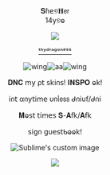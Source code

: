 
<div align="center">𝐒ɦ𝖾୭𝐇𝖾𝗋
<div align="center">14y୭ⱺ

<p align="center">
  <img src="https://64.media.tumblr.com/91ef26214570429766835022002dffc3/a35c0eb049c802bd-b7/s400x600/b2206ec111e7e49a742817ed4270d1672551f53b.pnj"/>
</p>

[ᵗʰʸᵈʳᵃᵍᵒⁿᵉˢˢ](https://www.tumblr.com/thydragoness)

![wing](https://64.media.tumblr.com/365db5fc894e9d71de327667e3d038d8/ec634dc05569b9f8-28/s75x75_c1/5547cf6d9ae5e7df98f9808b673f20b8547814c9.gifv)![aa](https://64.media.tumblr.com/717ec88b3d15bfb3de214657a95d0d88/791b2ba427168bbc-a1/s75x75_c1/cb6c4f24c7907773fc0eed491756b2b60ad3da30.gifv)![wing](https://64.media.tumblr.com/2ee7e7d5c57e5601ff9bd7366e0520f6/ec634dc05569b9f8-c0/s75x75_c1/d7145b0c0b6e3052348b041d3d0653750d37e3f6.gifv)

<p align="center">𝐃𝐍𝐂 ꭑ𝗒 ρ𝗍 𝗌𝗄𝗂𐓣𝗌! 𝚰𝐍𝐒𝐏𝐎 ⱺ𝗄!
	
𝗂𐓣𝗍 α𐓣𝗒𝗍𝗂ꭑ𝖾 υ𐓣ᥣ𝖾𝗌𝗌 ᑯ𐓣𝗂υ𝖿/ᑯ𐓣𝗂

𝐌ⱺ𝗌𝗍 𝗍𝗂ꭑ𝖾𝗌 𝐒-𝐀𝖿𝗄/𝐀𝖿𝗄

𝗌𝗂𝗀𐓣 𝗀υ𝖾𝗌𝗍ᑲⱺⱺ𝗄!

<p align="center">
  <img src="https://64.media.tumblr.com/2574ef43d1734d6eac5738fc827ab19f/d8b694ada6a9769f-08/s540x810/9945cdd7c3246e372e3fa9bd57761a474b88daf5.pnj" alt="Sublime's custom image"/>
</p>

![](https://64.media.tumblr.com/db222cb3d3697c7ea6e418bdbc936139/2f692420ece9ceb5-44/s75x75_c1/318ec7792a9d73cb8341711dfd62e1499a9b0f59.gifv)
